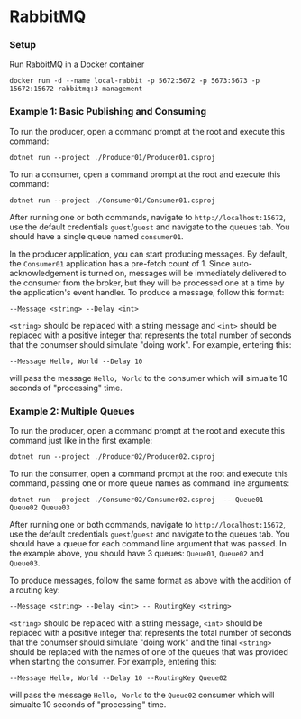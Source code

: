 # RabbitMQ

### Setup
Run RabbitMQ in a Docker container

```
docker run -d --name local-rabbit -p 5672:5672 -p 5673:5673 -p 15672:15672 rabbitmq:3-management
```

### Example 1: Basic Publishing and Consuming
To run the producer, open a command prompt at the root and execute this command:
```
dotnet run --project ./Producer01/Producer01.csproj
```
To run a consumer, open a command prompt at the root and execute this command:
```
dotnet run --project ./Consumer01/Consumer01.csproj
```
After running one or both commands, navigate to `http://localhost:15672`, use the default credentials `guest`/`guest` and navigate to the queues tab.
You should have a single queue named `consumer01`.

In the producer application, you can start producing messages. By default, the `Consumer01` application has a pre-fetch count of 1.
Since auto-acknowledgement is turned on, messages will be immediately delivered to the consumer from the broker, but they will be processed one at a time by the application's event handler.
To produce a message, follow this format:
```
--Message <string> --Delay <int>
```
`<string>` should be replaced with a string message and `<int>` should be replaced with a positive integer that represents the total number of seconds that the conumser should simulate "doing work". For example, entering this:
```
--Message Hello, World --Delay 10
```
will pass the message `Hello, World` to the consumer which will simualte 10 seconds of "processing" time.

### Example 2: Multiple Queues
To run the producer, open a command prompt at the root and execute this command just like in the first example:
```
dotnet run --project ./Producer02/Producer02.csproj
```
To run the consumer, open a command prompt at the root and execute this command, passing one or more queue names as command line arguments:
```
dotnet run --project ./Consumer02/Consumer02.csproj  -- Queue01 Queue02 Queue03
```
After running one or both commands, navigate to `http://localhost:15672`, use the default credentials `guest`/`guest` and navigate to the queues tab.
You should have a queue for each command line argument that was passed. In the example above, you should have 3 queues: `Queue01`, `Queue02` and `Queue03`.

To produce messages, follow the same format as above with the addition of a routing key:
```
--Message <string> --Delay <int> -- RoutingKey <string>
```
`<string>` should be replaced with a string message, `<int>` should be replaced with a positive integer that represents the total number of seconds that the conumser should simulate "doing work" and the final `<string>` should be replaced with the names of one of the queues that was provided when starting the consumer. For example, entering this:
```
--Message Hello, World --Delay 10 --RoutingKey Queue02
```
will pass the message `Hello, World` to the `Queue02` consumer which will simualte 10 seconds of "processing" time.
